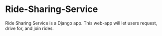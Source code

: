 # Ride-Sharing-Service
Ride Sharing Service is a Django app. This web-app will let users request, drive for, and join rides.
